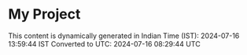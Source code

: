 # My Project

This content is dynamically generated in Indian Time (IST): 2024-07-16 13:59:44 IST
Converted to UTC: 2024-07-16 08:29:44 UTC
